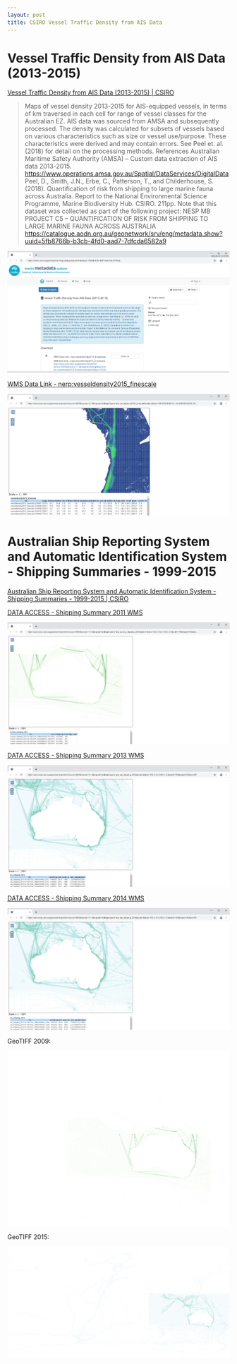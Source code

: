 ```yaml
---
layout: post
title: CSIRO Vessel Traffic Density from AIS Data
---
```


# Vessel Traffic Density from AIS Data (2013-2015)

[Vessel Traffic Density from AIS Data (2013-2015) \| CSIRO](https://marlin.csiro.au/geonetwork/srv/eng/catalog.search#/metadata/e11903ab-836c-4b67-aa41-b2fcf7f70ed2)

> Maps of vessel density 2013-2015 for AIS-equipped vessels, in terms of km traversed in each cell for range of vessel classes for the Australian EZ.
> AIS data was sourced from AMSA and subsequently processed. The density was calculated for subsets of vessels based on various characteristics such as
> size or vessel use/purpose. These characteristics were derived and may contain errors. See Peel et. al. (2018) for detail on the processing methods. 
> References Australian Maritime Safety Authority (AMSA) – Custom data extraction of AIS data 2013-2015.
> <https://www.operations.amsa.gov.au/Spatial/DataServices/DigitalData> Peel, D., Smith, J.N., Erbe, C., Patterson, T., and Childerhouse, S. (2018).
> Quantification of risk from shipping to large marine fauna across Australia. Report to the National Environmental Science Programme, Marine
> Biodiversity Hub. CSIRO. 211pp. Note that this dataset was collected as part of the following project:
> NESP MB PROJECT C5 – QUANTIFICATION OF RISK FROM SHIPPING TO LARGE MARINE FAUNA ACROSS AUSTRALIA
> <https://catalogue.aodn.org.au/geonetwork/srv/eng/metadata.show?uuid=5fb8766b-b3cb-4fd0-aad7-7dfcda6582a9>

![CSIRO Marlin3](/images/CSIRO/Marlin3-Marlin-CSIRO-Oceans-and-Atmosphere-Metadata-Catalogue.png)

[WMS Data Link - nerp:vesseldensity2015_finescale](https://www.cmar.csiro.au/geoserver/nerp/wms?service=WMS&version=1.1.0&request=GetMap&layers=nerp:vesseldensity2015_finescale&styles=&bbox=108.930328369141,-44.2295036315918,163.403015136719,-11.3371658325195&width=768&height=463&srs=EPSG:4326&format=application/openlayers)

![vesseldensity2015_finescale](/images/CSIRO/vesseldensity2015_finescale.png)

# Australian Ship Reporting System and Automatic Identification System - Shipping Summaries - 1999-2015

[Australian Ship Reporting System and Automatic Identification System - Shipping Summaries - 1999-2015 \| CSIRO](https://marlin.csiro.au/geonetwork/srv/eng/catalog.search#/metadata/b8135966-33c6-4a1c-bcbc-d797c2a1155f)

[DATA ACCESS - Shipping Summary 2011 WMS](https://www.cmar.csiro.au/geoserver/nerp/wms?service=WMS&version=1.1.0&request=GetMap&layers=nerp:ausrep_shipping_2011&styles=&bbox=105.0,-49.0,165.0,-5.0&width=768&height=563&srs=EPSG:4326&format=application/openlayers)

![Shipping Summary 2011 WMS](/images/CSIRO/Shipping_Summary_2011.png)

[DATA ACCESS - Shipping Summary 2013 WMS](https://www.cmar.csiro.au/geoserver/nerp/wms?service=WMS&version=1.1.0&request=GetMap&layers=nerp:ais_shipping_2013&styles=&bbox=105.0,-49.0,165.0,-5.0&width=768&height=563&srs=EPSG:4326&format=application/openlayers)

![Shipping Summary 2013 WMS](/images/CSIRO/Shipping_Summary_2013.png)

[DATA ACCESS - Shipping Summary 2014 WMS](https://www.cmar.csiro.au/geoserver/nerp/wms?service=WMS&version=1.1.0&request=GetMap&layers=nerp:ais_shipping_2014&styles=&bbox=105.0,-49.0,165.0,-5.0&width=768&height=563&srs=EPSG:4326&format=application/openlayers)

![Shipping Summary 2014 WMS](/images/CSIRO/Shipping_Summary_2014.png)

GeoTIFF 2009:

![GeoTIFF 2009](/images/CSIRO/nerp-ausrep_shipping_2009.tif)

GeoTIFF 2015:

![GeoTIFF 2009](/images/CSIRO/nerp-ais_shipping_2015.tif)
